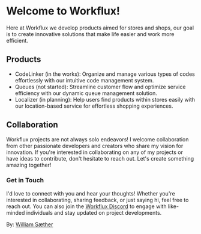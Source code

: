 # Welcome to Workflux!
Here at Workflux we develop products aimed for stores and shops, our goal is to create innovative solutions that make life easier and work more efficient.

## Products
- CodeLinker (in the works): Organize and manage various types of codes effortlessly with our intuitive code management system.
- Queues (not started): Streamline customer flow and optimize service efficiency with our dynamic queue management solution.
- Localizer (in planning): Help users find products within stores easily with our location-based service for effortless shopping experiences.

## Collaboration
Workflux projects are not always solo endeavors! I welcome collaboration from other passionate developers and creators who share my vision for innovation. If you're interested in collaborating on any of my projects or have ideas to contribute, don't hesitate to reach out. Let's create something amazing together!

### Get in Touch
I'd love to connect with you and hear your thoughts! Whether you're interested in collaborating, sharing feedback, or just saying hi, feel free to reach out. You can also join the [Workflux Discord](https://discord.gg/GxcPtwvX4P) to engage with like-minded individuals and stay updated on project developments.

By: [William Sæther](https://github.com/williamsaether)
